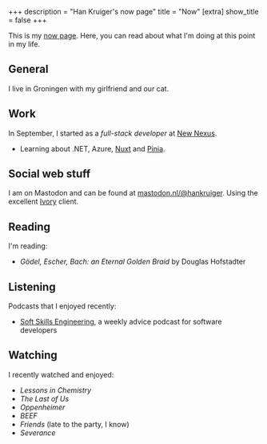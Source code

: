 +++
description = "Han Kruiger's now page"
title = "Now"
[extra]
show_title = false
+++

This is my [now page](https://nownownow.com/about).
Here, you can read about what I'm doing at this point in my life.

## General
I live in Groningen with my girlfriend and our cat.

## Work
In September, I started as a *full-stack developer* at [New Nexus](https://newnexus.nl/).

- Learning about .NET, Azure, [Nuxt](https://nuxt.com) and [Pinia](https://pinia.vuejs.org).

## Social web stuff

I am on Mastodon and can be found at [mastodon.nl/@hankruiger](https://mastodon.nl/@hankruiger). Using the excellent [Ivory](https://tapbots.com/ivory/) client.

## Reading
I'm reading:

- *Gödel, Escher, Bach: an Eternal Golden Braid* by Douglas Hofstadter

## Listening
Podcasts that I enjoyed recently:

- [Soft Skills Engineering](https://softskills.audio/), a weekly advice podcast for software developers

## Watching
I recently watched and enjoyed:

- *Lessons in Chemistry*
- *The Last of Us*
- *Oppenheimer*
- *BEEF*
- *Friends* (late to the party, I know)
- *Severance*
